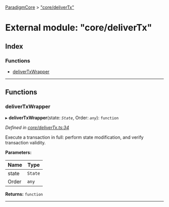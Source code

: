 [ParadigmCore](../README.md) > ["core/deliverTx"](../modules/_core_delivertx_.md)

# External module: "core/deliverTx"

## Index

### Functions

* [deliverTxWrapper](_core_delivertx_.md#delivertxwrapper)

---

## Functions

<a id="delivertxwrapper"></a>

###  deliverTxWrapper

▸ **deliverTxWrapper**(state: *`State`*, Order: *`any`*): `function`

*Defined in [core/deliverTx.ts:34](https://github.com/paradigmfoundation/paradigmcore/blob/5096cb9/src/core/deliverTx.ts#L34)*

Execute a transaction in full: perform state modification, and verify transaction validity.

**Parameters:**

| Name | Type |
| ------ | ------ |
| state | `State` |
| Order | `any` |

**Returns:** `function`

___

